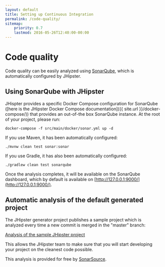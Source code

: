 ```yaml
---
layout: default
title: Setting up Continuous Integration
permalink: /code-quality/
sitemap:
    priority: 0.7
    lastmod: 2016-05-26T12:40:00-00:00
---
```


# <i class="fa fa-diamond"></i> Code quality

Code quality can be easily analyzed using [SonarQube](http://sonarqube.com/), which is automatically configured by JHipster.

## Using SonarQube with JHipster

JHispter provides a specific Docker Compose configuration for SonarQube ([here is the JHipster Docker Compose documentation]({{ site.url }}/docker-compose/)) that provides an out-of-the box SonarQube instance. At the root of your project, please run:

    docker-compose -f src/main/docker/sonar.yml up -d

If you use Maven, it has been automatically configured:

    ./mvnw clean test sonar:sonar

If you use Gradle, it has also been automatically configured:

    ./gradlew clean test sonarqube

Once the analysis completes, it will be available on the SonarQube dashboard, which by default is available on [http://127.0.0.1:9000/](http://127.0.0.1:9000/).

## Automatic analysis of the default generated project

The JHipster generator project publishes a sample project which is analyzed every time a new commit is merged in the "master" branch:

[Analysis of the sample JHipster project](https://sonarqube.com/overview?id=1054756)

This allows the JHipster team to make sure that you will start developing your project on the cleanest code possible.

This analysis is provided for free by [SonarSource](http://www.sonarsource.com).
